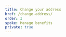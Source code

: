 ```yaml
---
title: Change your address
href: /change-address/
order: 3
spoke: Manage benefits
private: true
---
```


